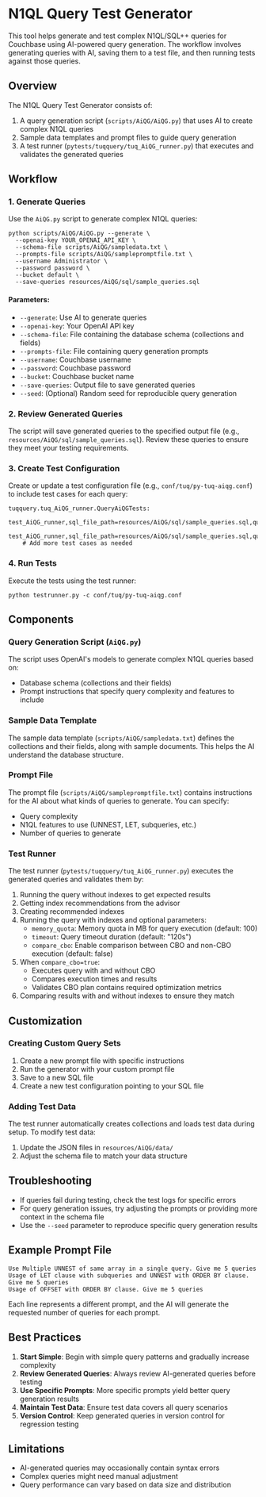# N1QL Query Test Generator

This tool helps generate and test complex N1QL/SQL++ queries for Couchbase using AI-powered query generation. The workflow involves generating queries with AI, saving them to a test file, and then running tests against those queries.

## Overview

The N1QL Query Test Generator consists of:

1. A query generation script (`scripts/AiQG/AiQG.py`) that uses AI to create complex N1QL queries
2. Sample data templates and prompt files to guide query generation
3. A test runner (`pytests/tuqquery/tuq_AiQG_runner.py`) that executes and validates the generated queries

## Workflow

### 1. Generate Queries

Use the `AiQG.py` script to generate complex N1QL queries:
```
python scripts/AiQG/AiQG.py --generate \
  --openai-key YOUR_OPENAI_API_KEY \
  --schema-file scripts/AiQG/sampledata.txt \
  --prompts-file scripts/AiQG/samplepromptfile.txt \
  --username Administrator \
  --password password \
  --bucket default \
  --save-queries resources/AiQG/sql/sample_queries.sql
```

#### Parameters:

- `--generate`: Use AI to generate queries
- `--openai-key`: Your OpenAI API key
- `--schema-file`: File containing the database schema (collections and fields)
- `--prompts-file`: File containing query generation prompts
- `--username`: Couchbase username
- `--password`: Couchbase password
- `--bucket`: Couchbase bucket name
- `--save-queries`: Output file to save generated queries
- `--seed`: (Optional) Random seed for reproducible query generation

### 2. Review Generated Queries

The script will save generated queries to the specified output file (e.g., `resources/AiQG/sql/sample_queries.sql`). Review these queries to ensure they meet your testing requirements.

### 3. Create Test Configuration

Create or update a test configuration file (e.g., `conf/tuq/py-tuq-aiqg.conf`) to include test cases for each query:

```
tuqquery.tuq_AiQG_runner.QueryAiQGTests:
    test_AiQG_runner,sql_file_path=resources/AiQG/sql/sample_queries.sql,query_number=1
    test_AiQG_runner,sql_file_path=resources/AiQG/sql/sample_queries.sql,query_number=2
    # Add more test cases as needed
```

### 4. Run Tests

Execute the tests using the test runner:

```
python testrunner.py -c conf/tuq/py-tuq-aiqg.conf
```

## Components

### Query Generation Script (`AiQG.py`)

The script uses OpenAI's models to generate complex N1QL queries based on:
- Database schema (collections and their fields)
- Prompt instructions that specify query complexity and features to include

### Sample Data Template

The sample data template (`scripts/AiQG/sampledata.txt`) defines the collections and their fields, along with sample documents. This helps the AI understand the database structure.

### Prompt File

The prompt file (`scripts/AiQG/samplepromptfile.txt`) contains instructions for the AI about what kinds of queries to generate. You can specify:
- Query complexity
- N1QL features to use (UNNEST, LET, subqueries, etc.)
- Number of queries to generate

### Test Runner

The test runner (`pytests/tuqquery/tuq_AiQG_runner.py`) executes the generated queries and validates them by:
1. Running the query without indexes to get expected results
2. Getting index recommendations from the advisor
3. Creating recommended indexes
4. Running the query with indexes and optional parameters:
   - `memory_quota`: Memory quota in MB for query execution (default: 100)
   - `timeout`: Query timeout duration (default: "120s")
   - `compare_cbo`: Enable comparison between CBO and non-CBO execution (default: false)
5. When `compare_cbo=true`:
   - Executes query with and without CBO
   - Compares execution times and results
   - Validates CBO plan contains required optimization metrics
6. Comparing results with and without indexes to ensure they match

## Customization

### Creating Custom Query Sets

1. Create a new prompt file with specific instructions
2. Run the generator with your custom prompt file
3. Save to a new SQL file
4. Create a new test configuration pointing to your SQL file

### Adding Test Data

The test runner automatically creates collections and loads test data during setup. To modify test data:
1. Update the JSON files in `resources/AiQG/data/`
2. Adjust the schema file to match your data structure

## Troubleshooting

- If queries fail during testing, check the test logs for specific errors
- For query generation issues, try adjusting the prompts or providing more context in the schema file
- Use the `--seed` parameter to reproduce specific query generation results

## Example Prompt File

```
Use Multiple UNNEST of same array in a single query. Give me 5 queries
Usage of LET clause with subqueries and UNNEST with ORDER BY clause. Give me 5 queries
Usage of OFFSET with ORDER BY clause. Give me 5 queries
```

Each line represents a different prompt, and the AI will generate the requested number of queries for each prompt.

## Best Practices

1. **Start Simple**: Begin with simple query patterns and gradually increase complexity
2. **Review Generated Queries**: Always review AI-generated queries before testing
3. **Use Specific Prompts**: More specific prompts yield better query generation results
4. **Maintain Test Data**: Ensure test data covers all query scenarios
5. **Version Control**: Keep generated queries in version control for regression testing

## Limitations

- AI-generated queries may occasionally contain syntax errors
- Complex queries might need manual adjustment
- Query performance can vary based on data size and distribution